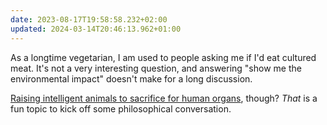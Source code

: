 ```yaml
---
date: 2023-08-17T19:58:58.232+02:00
updated: 2024-03-14T20:46:13.962+01:00
---
```

As a longtime vegetarian, I am used to people asking me if I'd eat cultured meat. It's not a very interesting question, and answering "show me the environmental impact" doesn't make for a long discussion.

[Raising intelligent animals to sacrifice for human organs](https://www.technologyreview.com/2019/11/01/132110/meet-the-pigs-that-could-solve-the-human-organ-transplant-crises/), though? _That_ is a fun topic to kick off some philosophical conversation.
